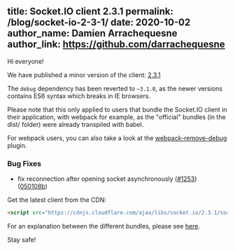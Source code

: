 title: Socket.IO client 2.3.1
permalink: /blog/socket-io-2-3-1/
date: 2020-10-02
author_name: Damien Arrachequesne
author_link: https://github.com/darrachequesne
---

Hi everyone!

We have published a minor version of the client: [2.3.1](https://github.com/socketio/socket.io-client/releases/tag/2.3.1)

The `debug` dependency has been reverted to `~3.1.0`, as the newer versions contains ES6 syntax which breaks in IE browsers.

Please note that this only applied to users that bundle the Socket.IO client in their application, with webpack for example, as the "official" bundles (in the dist/ folder) were already transpiled with babel.

For webpack users, you can also take a look at the [webpack-remove-debug](https://github.com/johngodley/webpack-remove-debug) plugin.

### Bug Fixes

* fix reconnection after opening socket asynchronously ([#1253](https://github.com/socketio/socket.io-client/issues/1253)) ([050108b](https://github.com/Automattic/socket.io-client/commit/050108b2281effda086b197cf174ee2e8e1aad79))


Get the latest client from the CDN:

```html
<script src="https://cdnjs.cloudflare.com/ajax/libs/socket.io/2.3.1/socket.io.slim.js"></script>
```

For an explanation between the different bundles, please see [here](/docs/client-installation/).

Stay safe!
